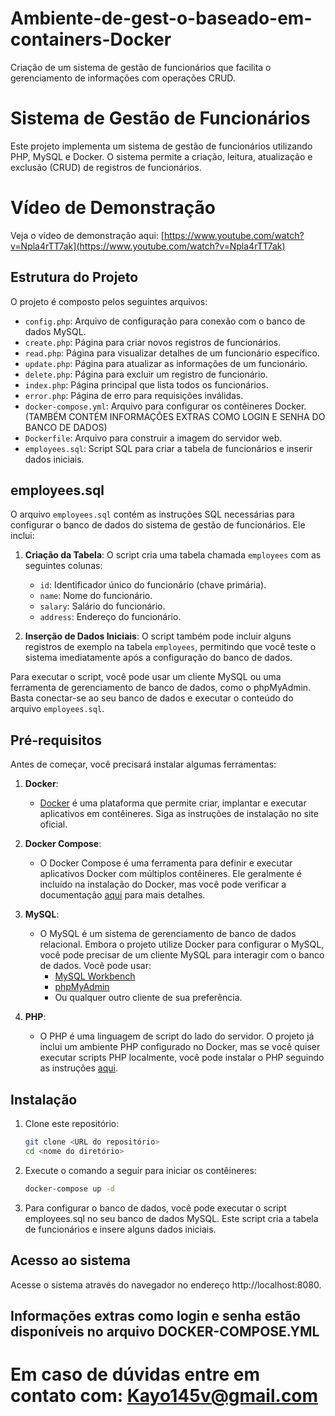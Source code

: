 # Ambiente-de-gest-o-baseado-em-containers-Docker
Criação de um sistema de gestão de funcionários que facilita o gerenciamento de informações com operações CRUD.

# Sistema de Gestão de Funcionários

Este projeto implementa um sistema de gestão de funcionários utilizando PHP, MySQL e Docker. O sistema permite a criação, leitura, atualização e exclusão (CRUD) de registros de funcionários.

# Vídeo de Demonstração

Veja o vídeo de demonstração aqui: 
[https://www.youtube.com/watch?v=Npla4rTT7ak](https://www.youtube.com/watch?v=Npla4rTT7ak)

## Estrutura do Projeto

O projeto é composto pelos seguintes arquivos:

- `config.php`: Arquivo de configuração para conexão com o banco de dados MySQL.
- `create.php`: Página para criar novos registros de funcionários.
- `read.php`: Página para visualizar detalhes de um funcionário específico.
- `update.php`: Página para atualizar as informações de um funcionário.
- `delete.php`: Página para excluir um registro de funcionário.
- `index.php`: Página principal que lista todos os funcionários.
- `error.php`: Página de erro para requisições inválidas.
- `docker-compose.yml`: Arquivo para configurar os contêineres Docker.   (TAMBÉM CONTÉM INFORMAÇÕES EXTRAS COMO LOGIN E SENHA DO BANCO DE DADOS)
- `Dockerfile`: Arquivo para construir a imagem do servidor web.  
- `employees.sql`: Script SQL para criar a tabela de funcionários e inserir dados iniciais.

## employees.sql

O arquivo `employees.sql` contém as instruções SQL necessárias para configurar o banco de dados do sistema de gestão de funcionários. Ele inclui:

1. **Criação da Tabela**: O script cria uma tabela chamada `employees` com as seguintes colunas:
   - `id`: Identificador único do funcionário (chave primária).
   - `name`: Nome do funcionário.
   - `salary`: Salário do funcionário.
   - `address`: Endereço do funcionário.

2. **Inserção de Dados Iniciais**: O script também pode incluir alguns registros de exemplo na tabela `employees`, permitindo que você teste o sistema imediatamente após a configuração do banco de dados.

Para executar o script, você pode usar um cliente MySQL ou uma ferramenta de gerenciamento de banco de dados, como o phpMyAdmin. Basta conectar-se ao seu banco de dados e executar o conteúdo do arquivo `employees.sql`.

## Pré-requisitos

Antes de começar, você precisará instalar algumas ferramentas:

1. **Docker**: 
   - [Docker](https://www.docker.com/get-started) é uma plataforma que permite criar, implantar e executar aplicativos em contêineres. Siga as instruções de instalação no site oficial.

2. **Docker Compose**: 
   - O Docker Compose é uma ferramenta para definir e executar aplicativos Docker com múltiplos contêineres. Ele geralmente é incluído na instalação do Docker, mas você pode verificar a documentação [aqui](https://docs.docker.com/compose/install/) para mais detalhes.

3. **MySQL**: 
   - O MySQL é um sistema de gerenciamento de banco de dados relacional. Embora o projeto utilize Docker para configurar o MySQL, você pode precisar de um cliente MySQL para interagir com o banco de dados. Você pode usar:
     - [MySQL Workbench](https://www.mysql.com/products/workbench/)
     - [phpMyAdmin](https://www.phpmyadmin.net/)
     - Ou qualquer outro cliente de sua preferência.

4. **PHP**: 
   - O PHP é uma linguagem de script do lado do servidor. O projeto já inclui um ambiente PHP configurado no Docker, mas se você quiser executar scripts PHP localmente, você pode instalar o PHP seguindo as instruções [aqui](https://www.php.net/manual/pt_BR/install.php).

## Instalação

1. Clone este repositório:
   ```bash
   git clone <URL do repositório>
   cd <nome do diretório>
   
2. Execute o comando a seguir para iniciar os contêineres:
   ```bash
   docker-compose up -d

3. Para configurar o banco de dados, você pode executar o script employees.sql no seu banco de dados MySQL. Este script cria a tabela de funcionários e insere alguns dados iniciais.
  

## Acesso ao sistema

Acesse o sistema através do navegador no endereço http://localhost:8080.

Informações extras como login e senha estão disponíveis no arquivo DOCKER-COMPOSE.YML
----------------------------------------------------------------------------------------------------------------------------

# Em caso de dúvidas entre em contato com: Kayo145v@gmail.com
